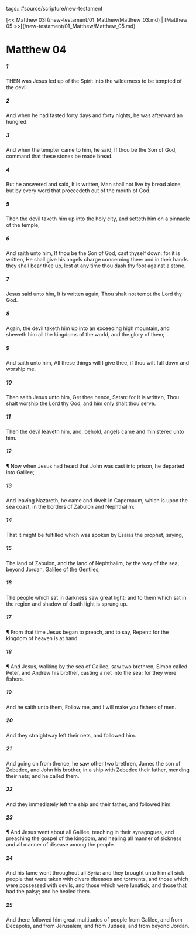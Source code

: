 tags:: #source/scripture/new-testament

[<< Matthew 03[(/new-testament/01_Matthew/Matthew_03.md) | [Matthew 05 >>[(/new-testament/01_Matthew/Matthew_05.md)

# Matthew 04

##### 1

THEN was Jesus led up of the Spirit into the wilderness to be tempted of the devil.

##### 2

And when he had fasted forty days and forty nights, he was afterward an hungred.

##### 3

And when the tempter came to him, he said, If thou be the Son of God, command that these stones be made bread.

##### 4

But he answered and said, It is written, Man shall not live by bread alone, but by every word that proceedeth out of the mouth of God.

##### 5

Then the devil taketh him up into the holy city, and setteth him on a pinnacle of the temple,

##### 6

And saith unto him, If thou be the Son of God, cast thyself down: for it is written, He shall give his angels charge concerning thee: and in their hands they shall bear thee up, lest at any time thou dash thy foot against a stone.

##### 7

Jesus said unto him, It is written again, Thou shalt not tempt the Lord thy God.

##### 8

Again, the devil taketh him up into an exceeding high mountain, and sheweth him all the kingdoms of the world, and the glory of them;

##### 9

And saith unto him, All these things will I give thee, if thou wilt fall down and worship me.

##### 10

Then saith Jesus unto him, Get thee hence, Satan: for it is written, Thou shalt worship the Lord thy God, and him only shalt thou serve.

##### 11

Then the devil leaveth him, and, behold, angels came and ministered unto him.

##### 12

¶ Now when Jesus had heard that John was cast into prison, he departed into Galilee;

##### 13

And leaving Nazareth, he came and dwelt in Capernaum, which is upon the sea coast, in the borders of Zabulon and Nephthalim:

##### 14

That it might be fulfilled which was spoken by Esaias the prophet, saying,

##### 15

The land of Zabulon, and the land of Nephthalim, by the way of the sea, beyond Jordan, Galilee of the Gentiles;

##### 16

The people which sat in darkness saw great light; and to them which sat in the region and shadow of death light is sprung up.

##### 17

¶ From that time Jesus began to preach, and to say, Repent: for the kingdom of heaven is at hand.

##### 18

¶ And Jesus, walking by the sea of Galilee, saw two brethren, Simon called Peter, and Andrew his brother, casting a net into the sea: for they were fishers.

##### 19

And he saith unto them, Follow me, and I will make you fishers of men.

##### 20

And they straightway left their nets, and followed him.

##### 21

And going on from thence, he saw other two brethren, James the son of Zebedee, and John his brother, in a ship with Zebedee their father, mending their nets; and he called them.

##### 22

And they immediately left the ship and their father, and followed him.

##### 23

¶ And Jesus went about all Galilee, teaching in their synagogues, and preaching the gospel of the kingdom, and healing all manner of sickness and all manner of disease among the people.

##### 24

And his fame went throughout all Syria: and they brought unto him all sick people that were taken with divers diseases and torments, and those which were possessed with devils, and those which were lunatick, and those that had the palsy; and he healed them.

##### 25

And there followed him great multitudes of people from Galilee, and from Decapolis, and from Jerusalem, and from Judaea, and from beyond Jordan.
